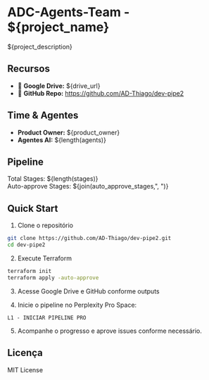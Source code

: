 # ADC-Agents-Team - ${project_name}

${project_description}

## Recursos

- 🔗 **Google Drive:** ${drive_url}
- 🔧 **GitHub Repo:** https://github.com/AD-Thiago/dev-pipe2

## Time & Agentes

- **Product Owner:** ${product_owner}
- **Agentes AI:** ${length(agents)}

## Pipeline

Total Stages: ${length(stages)}  
Auto-approve Stages: ${join(auto_approve_stages,", ")}

## Quick Start

1. Clone o repositório  
```bash
git clone https://github.com/AD-Thiago/dev-pipe2.git
cd dev-pipe2
```

2. Execute Terraform  
```bash
terraform init
terraform apply -auto-approve
```

3. Acesse Google Drive e GitHub conforme outputs  

4. Inicie o pipeline no Perplexity Pro Space:
```
L1 - INICIAR PIPELINE PRO
```

5. Acompanhe o progresso e aprove issues conforme necessário.

## Licença

MIT License